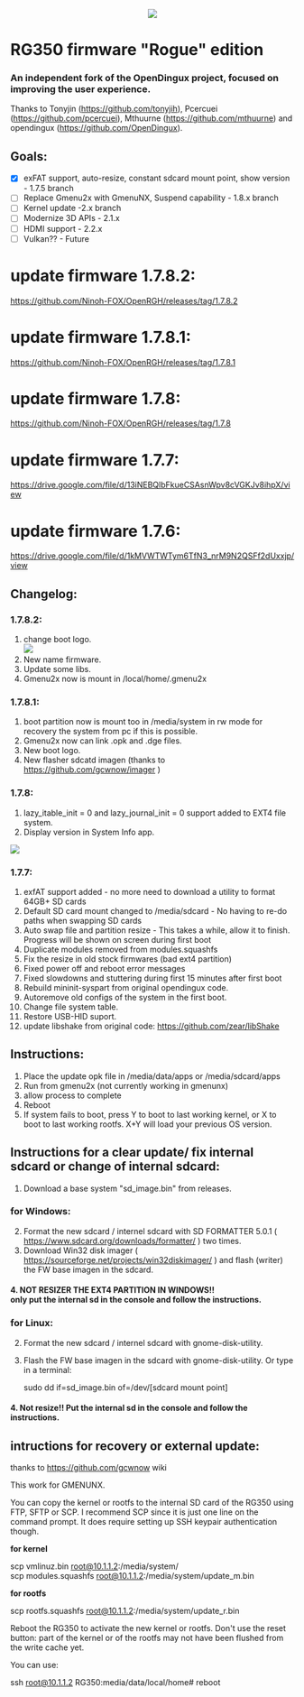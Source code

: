 <p align="center"><img class="center" src ="https://raw.githubusercontent.com/Ninoh-FOX/RG350-ROGUE-CFW/master/logo.png"></p>

# RG350 firmware "Rogue" edition<br>
### An independent fork of the OpenDingux project, focused on improving the user experience. 

Thanks to Tonyjin (https://github.com/tonyjih), Pcercuei (https://github.com/pcercuei), Mthuurne (https://github.com/mthuurne) and opendingux (https://github.com/OpenDingux).

## Goals:
- [X] exFAT support, auto-resize, constant sdcard mount point, show version - 1.7.5 branch
- [ ] Replace Gmenu2x with GmenuNX, Suspend capability - 1.8.x branch
- [ ] Kernel update -2.x branch
- [ ] Modernize 3D APIs - 2.1.x
- [ ] HDMI support - 2.2.x
- [ ] Vulkan?? - Future

# update firmware 1.7.8.2: <br>
https://github.com/Ninoh-FOX/OpenRGH/releases/tag/1.7.8.2

# update firmware 1.7.8.1: <br>
https://github.com/Ninoh-FOX/OpenRGH/releases/tag/1.7.8.1

# update firmware 1.7.8: <br>
https://github.com/Ninoh-FOX/OpenRGH/releases/tag/1.7.8

# update firmware 1.7.7: <br>
https://drive.google.com/file/d/13iNEBQlbFkueCSAsnWpv8cVGKJv8ihpX/view

# update firmware 1.7.6: <br>
https://drive.google.com/file/d/1kMVWTWTym6TfN3_nrM9N2QSFf2dUxxjp/view

## Changelog:<br>

### 1.7.8.2:<br>

1. change boot logo.<br>
![](https://raw.githubusercontent.com/Ninoh-FOX/RG350-ROGUE-CFW/master/logos/67d0e5b053de2d8c2d813fe0459d11a2o.jpg)
2. New name firmware.
3. Update some libs.
4. Gmenu2x now is mount in /local/home/.gmenu2x

### 1.7.8.1:<br>
1. boot partition now is mount too in /media/system in rw mode for recovery the system from pc if this is possible.
2. Gmenu2x now can link .opk and .dge files.
3. New boot logo.
4. New flasher sdcatd imagen (thanks to https://github.com/gcwnow/imager )

### 1.7.8:<br>
1. lazy_itable_init = 0 and lazy_journal_init = 0 support added to EXT4 file system.
2. Display version in System Info app.

![](https://fotos.subefotos.com/d74d4f1ba67f0d5f556aa7a43e7c7c84o.jpg)

### 1.7.7:<br>
1. exfAT support added - no more need to download a utility to format 64GB+ SD cards
2. Default SD card mount changed to /media/sdcard - No having to re-do paths when swapping SD cards
3. Auto swap file and partition resize - This takes a while, allow it to finish.  Progress will be shown on screen during first boot
4. Duplicate modules removed from modules.squashfs 
5. Fix the resize in old stock firmwares (bad ext4 partition)
6. Fixed power off and reboot error messages
7. Fixed slowdowns and stuttering during first 15 minutes after first boot
8. Rebuild mininit-syspart from original opendingux code.
9. Autoremove old configs of the system in the first boot.
10. Change file system table.
11. Restore USB-HID suport.
12. update libshake from original code: https://github.com/zear/libShake


## Instructions:<br>
1. Place the update opk file in /media/data/apps or /media/sdcard/apps
2. Run from gmenu2x (not currently working in gmenunx)
3. allow process to complete
4. Reboot
5. If system fails to boot, press Y to boot to last working kernel, or X to boot to last working rootfs. X+Y will load your previous OS version.
  
## Instructions for a clear update/ fix internal sdcard or change of internal sdcard:<br>
1. Download a base system "sd_image.bin" from releases.

### **for Windows:<br>**
2. Format the new sdcard / internel sdcard with SD FORMATTER 5.0.1 ( https://www.sdcard.org/downloads/formatter/ ) two times.
3. Download Win32 disk imager ( https://sourceforge.net/projects/win32diskimager/ ) and flash (writer) the FW base imagen in the sdcard.
#### 4. NOT RESIZER THE EXT4 PARTITION IN WINDOWS!!<br> only put the internal sd in the console and follow the instructions.

### **for Linux:<br>**
2. Format the new sdcard / internel sdcard with gnome-disk-utility.
3. Flash the FW base imagen in the sdcard with gnome-disk-utility.
   Or type in a terminal:
   
   sudo dd if=sd_image.bin of=/dev/[sdcard mount point]
#### 4. Not resize!! Put the internal sd in the console and follow the instructions.

## intructions for recovery or external update:<br>

thanks to https://github.com/gcwnow wiki

This work for GMENUNX.

You can copy the kernel or rootfs to the internal SD card of the RG350 using FTP, SFTP or SCP. I recommend SCP since it is just one line on the command prompt. It does require setting up SSH keypair authentication though.

**for kernel**

scp vmlinuz.bin root@10.1.1.2:/media/system/<br>
scp modules.squashfs root@10.1.1.2:/media/system/update_m.bin

**for rootfs**

scp rootfs.squashfs root@10.1.1.2:/media/system/update_r.bin

Reboot the RG350 to activate the new kernel or rootfs. Don't use the reset button: part of the kernel or of the rootfs may not have been flushed from the write cache yet.

You can use:

ssh root@10.1.1.2
RG350:media/data/local/home# reboot
